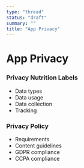 ```yaml
---
type: "thread"
status: "draft"
summary: ""
title: "App Privacy"
---
```


# App Privacy


### Privacy Nutrition Labels
- Data types
- Data usage
- Data collection
- Tracking

### Privacy Policy
- Requirements
- Content guidelines
- GDPR compliance
- CCPA compliance

